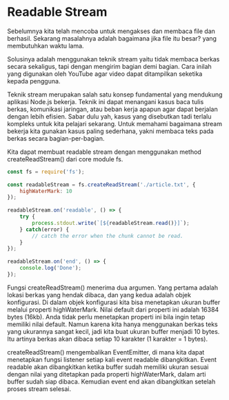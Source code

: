 # Readable Stream

Sebelumnya kita telah mencoba untuk mengakses dan membaca file dan berhasil. Sekarang masalahnya adalah bagaimana jika file itu besar? yang membutuhkan waktu lama. 

Solusinya adalah menggunakan teknik stream yaitu tidak membaca berkas secara sekaligus, tapi dengan mengirim bagian demi bagian. Cara inilah yang digunakan oleh YouTube agar video dapat ditampilkan seketika kepada pengguna.

Teknik stream merupakan salah satu konsep fundamental yang mendukung aplikasi Node.js bekerja. Teknik ini dapat menangani kasus baca tulis berkas, komunikasi jaringan, atau beban kerja apapun agar dapat berjalan dengan lebih efisien. Sabar dulu yah, kasus yang disebutkan tadi terlalu kompleks untuk kita pelajari sekarang. Untuk memahami bagaimana stream bekerja kita gunakan kasus paling sederhana, yakni membaca teks pada berkas secara bagian-per-bagian.

Kita dapat membuat readable stream dengan menggunakan method createReadStream() dari core module fs.

```js
const fs = require('fs');
 
const readableStream = fs.createReadStream('./article.txt', {
    highWaterMark: 10
});
 
readableStream.on('readable', () => {
    try {
        process.stdout.write(`[${readableStream.read()}]`);
    } catch(error) {
        // catch the error when the chunk cannot be read.
    }
});
 
readableStream.on('end', () => {
    console.log('Done');
});
```

Fungsi createReadStream() menerima dua argumen. Yang pertama adalah lokasi berkas yang hendak dibaca, dan yang kedua adalah objek konfigurasi. Di dalam objek konfigurasi kita bisa menetapkan ukuran buffer melalui properti highWaterMark. Nilai default dari properti ini adalah 16384 bytes (16kb). Anda tidak perlu menetapkan properti ini bila ingin tetap memiliki nilai default. Namun karena kita hanya menggunakan berkas teks yang ukurannya sangat kecil, jadi kita buat ukuran buffer menjadi 10 bytes. Itu artinya berkas akan dibaca setiap 10 karakter (1 karakter = 1 bytes).

createReadStream() mengembalikan EventEmitter, di mana kita dapat menetapkan fungsi listener setiap kali event readable dibangkitkan. Event readable akan dibangkitkan ketika buffer sudah memiliki ukuran sesuai dengan nilai yang ditetapkan pada properti highWaterMark, dalam arti buffer sudah siap dibaca. Kemudian event end akan dibangkitkan setelah proses stream selesai.